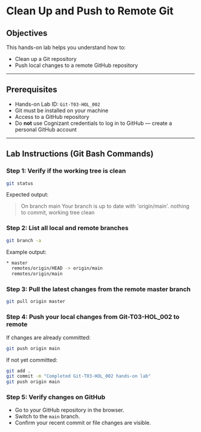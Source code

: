 # Clean Up and Push to Remote Git

## Objectives

This hands-on lab helps you understand how to:
- Clean up a Git repository
- Push local changes to a remote GitHub repository

---

## Prerequisites

- Hands-on Lab ID: `Git-T03-HOL_002`
- Git must be installed on your machine
- Access to a GitHub repository
- Do **not** use Cognizant credentials to log in to GitHub — create a personal GitHub account

---

## Lab Instructions (Git Bash Commands)

### Step 1: Verify if the working tree is clean

```bash
git status
```
Expected output:
> On branch main
> Your branch is up to date with 'origin/main'.
> nothing to commit, working tree clean

### Step 2: List all local and remote branches

```bash
git branch -a
```
Example output:
```bash
* master
  remotes/origin/HEAD -> origin/main
  remotes/origin/main
```

### Step 3: Pull the latest changes from the remote master branch

```bash
git pull origin master
```

### Step 4: Push your local changes from Git-T03-HOL_002 to remote

If changes are already committed:
```bash
git push origin main
```

If not yet committed:

```bash
git add .
git commit -m "Completed Git-T03-HOL_002 hands-on lab"
git push origin main
```

### Step 5: Verify changes on GitHub
- Go to your GitHub repository in the browser.
- Switch to the `main` branch.
- Confirm your recent commit or file changes are visible.